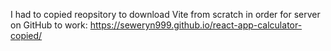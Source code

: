 I had to copied reopsitory to download Vite from scratch in order for server on GitHub to work: https://seweryn999.github.io/react-app-calculator-copied/
